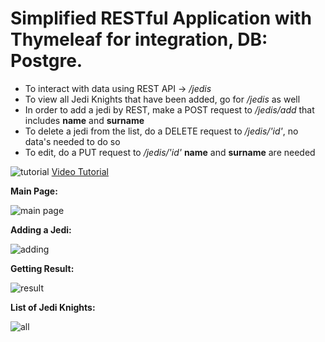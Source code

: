 # Simplified RESTful Application with Thymeleaf for integration, DB: Postgre.

* To interact with data using REST API -> */jedis*
* To view all Jedi Knights that have been added, go for */jedis* as well
* In order to add a jedi by REST, make a POST request to */jedis/add* that includes **name** and **surname**
* To delete a jedi from the list, do a DELETE request to */jedis/'id'*, no data's needed to do so
* To edit, do a PUT request to */jedis/'id'* **name** and **surname** are needed

![tutorial](https://i.imgur.com/7FhOVxh.png)
[Video Tutorial](https://www.youtube.com/watch?v=8_n6Iu-C_U4)


__Main Page:__

![main page](https://i.imgur.com/mS3c5Re.png)

__Adding a Jedi:__

![adding](https://i.imgur.com/ku0B1oo.png)

__Getting Result:__

![result](https://i.imgur.com/iDp1M3T.png)

__List of Jedi Knights:__

![all](https://i.imgur.com/zX5GdC2.png)
